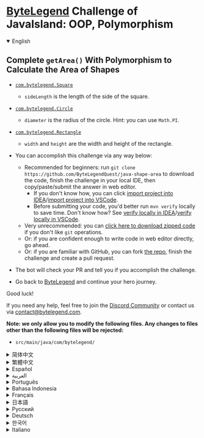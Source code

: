 # [ByteLegend](https://bytelegend.com) Challenge of JavaIsland: OOP, Polymorphism

<details open='true'>
<summary>English</summary>

## Complete `getArea()` With Polymorphism to Calculate the Area of Shapes

- [`com.bytelegend.Square`](https://github.com/ByteLegendQuest/java-shape-area/blob/main/src/main/java/com/bytelegend/Square.java)
  - `sideLength` is the length of the side of the square.
- [`com.bytelegend.Circle`](https://github.com/ByteLegendQuest/java-shape-area/blob/main/src/main/java/com/bytelegend/Circle.java)
  - `diameter` is the radius of the circle. Hint: you can use `Math.PI`.
- [`com.bytelegend.Rectangle`](https://github.com/ByteLegendQuest/java-shape-area/blob/main/src/main/java/com/bytelegend/Rectangle.java)
  - `width` and `height` are the width and height of the rectangle.

- You can accomplish this challenge via any way below:
  - Recommended for beginners: run `git clone https://github.com/ByteLegendQuest/java-shape-area` to download the code,
    finish the challenge in your local IDE, then copy/paste/submit the answer in web editor.
    - If you don't know how, you can click [import project into IDEA](https://github.com/ByteLegendQuest/java-shape-area/blob/main/docs/en/clone-and-import.md)/[import project into VSCode](https://github.com/ByteLegendQuest/java-shape-area/blob/main/docs/en/clone-and-import-vscode.md).
    - Before submitting your code, you'd better run `mvn verify` locally to save time. Don't know how? See [verify locally in IDEA](https://github.com/ByteLegendQuest/java-shape-area/blob/main/docs/en/run-mvn-verify-idea.md)/[verify locally in VSCode](https://github.com/ByteLegendQuest/java-shape-area/blob/main/docs/en/run-mvn-verify-vscode.md).
  - Very unrecommended: you can [click here to download zipped code](https://codeload.github.com/ByteLegendQuest/java-shape-area/zip/refs/heads/main) if you don't like `git` operations.
  - Or: if you are confident enough to write code in web editor directly, go ahead.
  - Or: if you are familiar with GitHub, you can fork [the repo](https://github.com/ByteLegendQuest/java-shape-area), finish the challenge and create a pull request.
- The bot will check your PR and tell you if you accomplish the challenge.
- Go back to [ByteLegend](https://bytelegend.com) and continue your hero journey.

Good luck!

If you need any help, feel free to join the [Discord Community](https://discord.gg/35RreUUGWt) or contact us via [contact@bytelegend.com](mailto:contact@bytelegend.com).

**Note: we only allow you to modify the following files.
Any changes to files other than the following files will be rejected:**

- `src/main/java/com/bytelegend/`

</details>

<details>
<summary>简体中文</summary>

## 编写多态的`getArea()`方法，计算图形的面积

请补全以下类中的`getArea()`方法，分别计算圆形、正方形和长方形的面积：

- [`com.bytelegend.Square`](https://github.com/ByteLegendQuest/java-shape-area/blob/main/src/main/java/com/bytelegend/Square.java)
  - `sideLength`是正方形的边长。
- [`com.bytelegend.Circle`](https://github.com/ByteLegendQuest/java-shape-area/blob/main/src/main/java/com/bytelegend/Circle.java)
  - `diameter`是圆形的半径。提示，圆周率可以使用`Math.PI`。
- [`com.bytelegend.Rectangle`](https://github.com/ByteLegendQuest/java-shape-area/blob/main/src/main/java/com/bytelegend/Rectangle.java)
  - `width`和`height`是矩形的宽度和高度。

- 你可以使用以下任意一种方法完成挑战：
  - 初学者推荐：运行`git clone https://git.bytelegend.com/ByteLegendQuest/java-shape-area`将代码下载到本地，在本地使用IDE调试完成后复制到网页编辑器里提交。
    - 如果你不知道怎么做，可以点击[导入IDEA](https://github.com/ByteLegendQuest/java-shape-area/blob/main/docs/zh_hans/clone-and-import.md)/[导入VSCode](https://github.com/ByteLegendQuest/java-shape-area/blob/main/docs/zh_hans/clone-and-import-vscode.md)。
    - 在提交之前，你最好先在本地运行`mvn verify`验证一下答案，以节约时间。不知道如何做？请查看[在IDEA中本地验证](https://github.com/ByteLegendQuest/java-shape-area/blob/main/docs/zh_hans/run-mvn-verify-idea.md)/[在VSCode中本地验证](https://github.com/ByteLegendQuest/java-shape-area/blob/main/docs/zh_hans/run-mvn-verify-vscode.md)。
  - 非常不推荐：如果你实在不喜欢`git`命令行操作，你可以[点击这里直接下载打包好的代码](https://ghcodeload.bytelegend.com/ByteLegendQuest/java-shape-area/zip/refs/heads/main)。
  - 或者：如果你非常自信不需要下载代码到本地调试，可以使用网页编辑器直接提交。
  - 或者：如果你对GitHub非常熟悉，你可以fork[这个仓库](https://github.com/ByteLegendQuest/java-shape-area)、完成挑战后，创建一个Pull Request。
- 机器人将会检查你的答案，告诉你你是否通过了挑战。
- 回到[字节传说](https://bytelegend.com)，然后继续你的英雄旅程。

祝你好运！

如果你需要任何帮助，欢迎加入官方玩家QQ群（在[首页](https://bytelegend.com)右下角的`联系 & 关于`菜单里可以找到入群方式）或者[Discord社区](https://discord.gg/PvmqK3hF)，或email至[contact@bytelegend.com](mailto:contact@bytelegend.com)。

**注意：我们只允许您修改以下文件，任何对其他文件的修改都会被拒绝：**

- `src/main/java/com/bytelegend/`

</details>

<details>
<summary>繁體中文</summary>

使用多態性完成`getArea()`以計算形狀的面積
--------------------------

-   [`com.bytelegend.Square`](https://github.com/ByteLegendQuest/java-shape-area/blob/main/src/main/java/com/bytelegend/Square.java)
    
    -   `sideLength`是正方形邊的長度。
-   [`com.bytelegend.Circle`](https://github.com/ByteLegendQuest/java-shape-area/blob/main/src/main/java/com/bytelegend/Circle.java)
    
    -   `diameter`是圓的半徑。提示：您可以使用`Math.PI` 。
-   [`com.bytelegend.Rectangle`](https://github.com/ByteLegendQuest/java-shape-area/blob/main/src/main/java/com/bytelegend/Rectangle.java)
    
    -   `width`和`height`是矩形的寬度和高度。
-   您可以通過以下任何方式完成此挑戰：
    
    -   建議初學者：運行`git clone https://github.com/ByteLegendQuest/java-shape-area`下載代碼，在本地 IDE 中完成挑戰，然後在 Web 編輯器中復制/粘貼/提交答案。
        -   如果你不知道怎麼做，你可以點擊[import project into IDEA](https://github.com/ByteLegendQuest/java-shape-area/blob/main/docs/en/clone-and-import.md) / [import project into VSCode](https://github.com/ByteLegendQuest/java-shape-area/blob/main/docs/en/clone-and-import-vscode.md) 。
        -   在提交代碼之前，您最好在本地運行`mvn verify`以節省時間。不知道怎麼樣？請參閱[在 IDEA](https://github.com/ByteLegendQuest/java-shape-area/blob/main/docs/en/run-mvn-verify-idea.md) [中進行本地驗證/在 VSCode 中進行本地驗證](https://github.com/ByteLegendQuest/java-shape-area/blob/main/docs/en/run-mvn-verify-vscode.md)。
    -   非常不推薦：如果你不喜歡`git`操作，可以[點擊這裡下載壓縮代碼](https://codeload.github.com/ByteLegendQuest/java-shape-area/zip/refs/heads/main)。
    -   或者：如果您有足夠的信心直接在 Web 編輯器中編寫代碼，請繼續。
    -   或者：如果你熟悉 GitHub，你可以 fork[倉庫](https://github.com/ByteLegendQuest/java-shape-area)，完成挑戰並創建一個拉取請求。
-   機器人會檢查你的 PR 並告訴你是否完成了挑戰。
    
-   回到[ByteLegend](https://bytelegend.com)繼續你的英雄之旅。
    

祝你好運！

如果您需要任何幫助，請隨時加入[Discord 社區](https://discord.gg/35RreUUGWt)或通過[contact@bytelegend.com](mailto:contact@bytelegend.com)聯繫我們。

**注意：我們只允許您修改以下文件。對以下文件以外的文件的任何更改都將被拒絕：**

-   `src/main/java/com/bytelegend/`
</details>

<details>
<summary>Español</summary>

Complete `getArea()` con polimorfismo para calcular el área de formas
---------------------------------------------------------------------

-   [`com.bytelegend.Square`](https://github.com/ByteLegendQuest/java-shape-area/blob/main/src/main/java/com/bytelegend/Square.java)
    
    -   `sideLength` es la longitud del lado del cuadrado.
-   [`com.bytelegend.Circle`](https://github.com/ByteLegendQuest/java-shape-area/blob/main/src/main/java/com/bytelegend/Circle.java)
    
    -   el `diameter` es el radio del círculo. Sugerencia: puede usar `Math.PI`
-   [`com.bytelegend.Rectangle`](https://github.com/ByteLegendQuest/java-shape-area/blob/main/src/main/java/com/bytelegend/Rectangle.java)
    
    -   `width` y `height` son el ancho y alto del rectángulo.
-   Puede lograr este desafío de cualquier manera a continuación:
    
    -   Recomendado para principiantes: ejecute `git clone https://github.com/ByteLegendQuest/java-shape-area` para descargar el código, finalice el desafío en su IDE local, luego copie/pegue/envíe la respuesta en el editor web.
        -   Si no sabe cómo hacerlo, puede hacer clic en [importar proyecto a IDEA](https://github.com/ByteLegendQuest/java-shape-area/blob/main/docs/en/clone-and-import.md) / [importar proyecto a VSCode](https://github.com/ByteLegendQuest/java-shape-area/blob/main/docs/en/clone-and-import-vscode.md) .
        -   Antes de enviar su código, es mejor que ejecute `mvn verify` localmente para ahorrar tiempo. ¿No sabes cómo? Ver [verificar localmente en IDEA](https://github.com/ByteLegendQuest/java-shape-area/blob/main/docs/en/run-mvn-verify-idea.md) / [verificar localmente en VSCode](https://github.com/ByteLegendQuest/java-shape-area/blob/main/docs/en/run-mvn-verify-vscode.md) .
    -   Muy poco recomendado: puede [hacer clic aquí para descargar el código comprimido](https://codeload.github.com/ByteLegendQuest/java-shape-area/zip/refs/heads/main) si no le gustan las operaciones de `git` .
    -   O: si tiene la confianza suficiente para escribir código en el editor web directamente, adelante.
    -   O: si está familiarizado con GitHub, puede bifurcar [el repositorio](https://github.com/ByteLegendQuest/java-shape-area) , finalizar el desafío y crear una solicitud de extracción.
-   El bot verificará tu PR y te dirá si logras el desafío.
    
-   Regrese a [ByteLegend](https://bytelegend.com) y continúe su viaje de héroe.
    

¡Buena suerte!

Si necesita ayuda, no dude en unirse a la [comunidad de Discord](https://discord.gg/35RreUUGWt) o contáctenos a través de [contact@bytelegend.com](mailto:contact@bytelegend.com) .

**Nota: solo le permitimos modificar los siguientes archivos. Cualquier cambio en los archivos que no sean los siguientes archivos será rechazado:**

-   `src/main/java/com/bytelegend/`
</details>

<details>
<summary>العربية</summary>

أكمل `getArea()` مع تعدد الأشكال لحساب مساحة الأشكال
----------------------------------------------------

-   [`com.bytelegend.Square`](https://github.com/ByteLegendQuest/java-shape-area/blob/main/src/main/java/com/bytelegend/Square.java)
    
    -   `sideLength` هو طول ضلع المربع.
-   [`com.bytelegend.Circle`](https://github.com/ByteLegendQuest/java-shape-area/blob/main/src/main/java/com/bytelegend/Circle.java)
    
    -   `diameter` هو نصف قطر الدائرة. تلميح: يمكنك استخدام `Math.PI`
-   [`com.bytelegend.Rectangle`](https://github.com/ByteLegendQuest/java-shape-area/blob/main/src/main/java/com/bytelegend/Rectangle.java)
    
    -   `width` `height` هما عرض المستطيل وارتفاعه.
-   يمكنك إنجاز هذا التحدي بأي طريقة أدناه:
    
    -   موصى به للمبتدئين: قم بتشغيل `git clone https://github.com/ByteLegendQuest/java-shape-area` لتنزيل الكود ، وإنهاء التحدي في IDE المحلي الخاص بك ، ثم نسخ / لصق / إرسال الإجابة في محرر الويب.
        -   إذا كنت لا تعرف كيف يمكنك النقر فوق [استيراد مشروع إلى IDEA](https://github.com/ByteLegendQuest/java-shape-area/blob/main/docs/en/clone-and-import.md) / [استيراد مشروع إلى VSCode](https://github.com/ByteLegendQuest/java-shape-area/blob/main/docs/en/clone-and-import-vscode.md) .
        -   قبل إرسال التعليمات البرمجية الخاصة بك ، من الأفضل تشغيل `mvn verify` محليًا لتوفير الوقت. لا أعرف كيف؟ انظر [التحقق محليًا في IDEA](https://github.com/ByteLegendQuest/java-shape-area/blob/main/docs/en/run-mvn-verify-idea.md) / [تحقق محليًا في VSCode](https://github.com/ByteLegendQuest/java-shape-area/blob/main/docs/en/run-mvn-verify-vscode.md) .
    -   غير موصى به على الإطلاق: يمكنك [النقر هنا لتنزيل رمز مضغوط](https://codeload.github.com/ByteLegendQuest/java-shape-area/zip/refs/heads/main) إذا كنت لا تحب عمليات `git` .
    -   أو: إذا كنت واثقًا بدرجة كافية لكتابة التعليمات البرمجية في محرر الويب مباشرةً ، فابدأ.
    -   أو: إذا كنت معتادًا على GitHub ، فيمكنك تفرع [الريبو](https://github.com/ByteLegendQuest/java-shape-area) وإنهاء التحدي وإنشاء طلب سحب.
-   سيتحقق الروبوت من العلاقات العامة الخاصة بك ويخبرك إذا أنجزت التحدي.
    
-   ارجع إلى [ByteLegend وتابع](https://bytelegend.com) رحلة بطلك.
    

حظا طيبا وفقك الله!

إذا كنت بحاجة إلى أي مساعدة ، فلا تتردد في الانضمام إلى [مجتمع Discord](https://discord.gg/35RreUUGWt) أو الاتصال بنا عبر [contact@bytelegend.com](mailto:contact@bytelegend.com) .

**ملاحظة: نسمح لك فقط بتعديل الملفات التالية. سيتم رفض أي تغييرات يتم إجراؤها على الملفات بخلاف الملفات التالية:**

-   `src/main/java/com/bytelegend/`
</details>

<details>
<summary>Português</summary>

Complete `getArea()` com polimorfismo para calcular a área das formas
---------------------------------------------------------------------

-   [`com.bytelegend.Square`](https://github.com/ByteLegendQuest/java-shape-area/blob/main/src/main/java/com/bytelegend/Square.java)
    
    -   `sideLength` é o comprimento do lado do quadrado.
-   [`com.bytelegend.Circle`](https://github.com/ByteLegendQuest/java-shape-area/blob/main/src/main/java/com/bytelegend/Circle.java)
    
    -   `diameter` é o raio do círculo. Dica: você pode usar `Math.PI` .
-   [`com.bytelegend.Rectangle`](https://github.com/ByteLegendQuest/java-shape-area/blob/main/src/main/java/com/bytelegend/Rectangle.java)
    
    -   `width` e `height` são a largura e a altura do retângulo.
-   Você pode realizar este desafio de qualquer maneira abaixo:
    
    -   Recomendado para iniciantes: execute `git clone https://github.com/ByteLegendQuest/java-shape-area` para baixar o código, conclua o desafio em seu IDE local e copie/cole/envie a resposta no editor da web.
        -   Se você não sabe como, você pode clicar em [importar projeto para IDEA](https://github.com/ByteLegendQuest/java-shape-area/blob/main/docs/en/clone-and-import.md) / [importar projeto para VSCode](https://github.com/ByteLegendQuest/java-shape-area/blob/main/docs/en/clone-and-import-vscode.md) .
        -   Antes de enviar seu código, é melhor você executar `mvn verify` localmente para economizar tempo. Não sei como? Consulte [verificar localmente em IDEA](https://github.com/ByteLegendQuest/java-shape-area/blob/main/docs/en/run-mvn-verify-idea.md) / [verificar localmente em VSCode](https://github.com/ByteLegendQuest/java-shape-area/blob/main/docs/en/run-mvn-verify-vscode.md) .
    -   Muito não recomendado: você pode [clicar aqui para baixar o código zipado](https://codeload.github.com/ByteLegendQuest/java-shape-area/zip/refs/heads/main) se não gostar das operações do `git` .
    -   Ou: se você estiver confiante o suficiente para escrever código diretamente no editor web, vá em frente.
    -   Ou: se você estiver familiarizado com o GitHub, você pode bifurcar [o repo](https://github.com/ByteLegendQuest/java-shape-area) , finalizar o desafio e criar um pull request.
-   O bot verificará seu PR e informará se você cumprir o desafio.
    
-   Volte para [ByteLegend](https://bytelegend.com) e continue sua jornada de herói.
    

Boa sorte!

Se precisar de ajuda, sinta-se à vontade para se juntar à [Comunidade Discord](https://discord.gg/35RreUUGWt) ou entre em contato conosco via [contact@bytelegend.com](mailto:contact@bytelegend.com) .

**Nota: só permitimos que você modifique os seguintes arquivos. Quaisquer alterações em arquivos que não sejam os arquivos a seguir serão rejeitadas:**

-   `src/main/java/com/bytelegend/`
</details>

<details>
<summary>Bahasa Indonesia</summary>

Selesaikan `getArea()` Dengan Polimorfisme untuk Menghitung Luas Bentuk
-----------------------------------------------------------------------

-   [`com.bytelegend.Square`](https://github.com/ByteLegendQuest/java-shape-area/blob/main/src/main/java/com/bytelegend/Square.java)
    
    -   `sideLength` adalah panjang sisi persegi.
-   [`com.bytelegend.Circle`](https://github.com/ByteLegendQuest/java-shape-area/blob/main/src/main/java/com/bytelegend/Circle.java)
    
    -   `diameter` adalah jari-jari lingkaran. Petunjuk: Anda dapat menggunakan `Math.PI` .
-   [`com.bytelegend.Rectangle`](https://github.com/ByteLegendQuest/java-shape-area/blob/main/src/main/java/com/bytelegend/Rectangle.java)
    
    -   `width` dan `height` adalah lebar dan tinggi persegi panjang.
-   Anda dapat menyelesaikan tantangan ini melalui cara apa pun di bawah ini:
    
    -   Direkomendasikan untuk pemula: jalankan `git clone https://github.com/ByteLegendQuest/java-shape-area` untuk mengunduh kode, selesaikan tantangan di IDE lokal Anda, lalu salin/tempel/kirim jawabannya di editor web.
        -   Jika Anda tidak tahu caranya, Anda bisa mengklik [import project into IDEA](https://github.com/ByteLegendQuest/java-shape-area/blob/main/docs/en/clone-and-import.md) / [import project into VSCode](https://github.com/ByteLegendQuest/java-shape-area/blob/main/docs/en/clone-and-import-vscode.md) .
        -   Sebelum mengirimkan kode Anda, Anda sebaiknya menjalankan `mvn verify` secara lokal untuk menghemat waktu. Tidak tahu bagaimana? Lihat [verifikasi secara lokal di IDEA](https://github.com/ByteLegendQuest/java-shape-area/blob/main/docs/en/run-mvn-verify-idea.md) / [verifikasi secara lokal di VSCode](https://github.com/ByteLegendQuest/java-shape-area/blob/main/docs/en/run-mvn-verify-vscode.md) .
    -   Sangat tidak direkomendasikan: Anda dapat [mengklik di sini untuk mengunduh kode zip](https://codeload.github.com/ByteLegendQuest/java-shape-area/zip/refs/heads/main) jika Anda tidak menyukai operasi `git` .
    -   Atau: jika Anda cukup percaya diri untuk menulis kode di editor web secara langsung, silakan.
    -   Atau: jika Anda terbiasa dengan GitHub, Anda dapat melakukan fork [repo](https://github.com/ByteLegendQuest/java-shape-area) , menyelesaikan tantangan, dan membuat permintaan tarik.
-   Bot akan memeriksa PR Anda dan memberi tahu Anda jika Anda menyelesaikan tantangan.
    
-   Kembali ke [ByteLegend](https://bytelegend.com) dan lanjutkan perjalanan pahlawan Anda.
    

Semoga berhasil!

Jika Anda memerlukan bantuan, jangan ragu untuk bergabung dengan [Komunitas Discord](https://discord.gg/35RreUUGWt) atau hubungi kami melalui [contact@bytelegend.com](mailto:contact@bytelegend.com) .

**Catatan: kami hanya mengizinkan Anda untuk mengubah file berikut. Setiap perubahan pada file selain file berikut akan ditolak:**

-   `src/main/java/com/bytelegend/`
</details>

<details>
<summary>Français</summary>

Complétez `getArea()` avec polymorphisme pour calculer l'aire des formes
------------------------------------------------------------------------

-   [`com.bytelegend.Square`](https://github.com/ByteLegendQuest/java-shape-area/blob/main/src/main/java/com/bytelegend/Square.java)
    
    -   `sideLength` est la longueur du côté du carré.
-   [`com.bytelegend.Circle`](https://github.com/ByteLegendQuest/java-shape-area/blob/main/src/main/java/com/bytelegend/Circle.java)
    
    -   `diameter` est le rayon du cercle. Astuce : vous pouvez utiliser `Math.PI` .
-   [`com.bytelegend.Rectangle`](https://github.com/ByteLegendQuest/java-shape-area/blob/main/src/main/java/com/bytelegend/Rectangle.java)
    
    -   `width` et `height` sont la largeur et la hauteur du rectangle.
-   Vous pouvez accomplir ce défi de n'importe quelle manière ci-dessous:
    
    -   Recommandé pour les débutants : lancez `git clone https://github.com/ByteLegendQuest/java-shape-area` pour télécharger le code, terminez le défi dans votre IDE local, puis copiez/collez/soumettez la réponse dans l'éditeur Web.
        -   Si vous ne savez pas comment, vous pouvez cliquer sur [importer le projet dans IDEA](https://github.com/ByteLegendQuest/java-shape-area/blob/main/docs/en/clone-and-import.md) / [importer le projet dans VSCode](https://github.com/ByteLegendQuest/java-shape-area/blob/main/docs/en/clone-and-import-vscode.md) .
        -   Avant de soumettre votre code, vous feriez mieux d'exécuter `mvn verify` localement pour gagner du temps. Vous ne savez pas comment ? Voir [vérifier localement dans IDEA](https://github.com/ByteLegendQuest/java-shape-area/blob/main/docs/en/run-mvn-verify-idea.md) / [vérifier localement dans VSCode](https://github.com/ByteLegendQuest/java-shape-area/blob/main/docs/en/run-mvn-verify-vscode.md) .
    -   Très déconseillé : vous pouvez [cliquer ici pour télécharger le code compressé](https://codeload.github.com/ByteLegendQuest/java-shape-area/zip/refs/heads/main) si vous n'aimez pas les opérations `git` .
    -   Ou : si vous êtes suffisamment confiant pour écrire du code directement dans l'éditeur Web, continuez.
    -   Ou : si vous êtes familier avec GitHub, vous pouvez forker [le dépôt](https://github.com/ByteLegendQuest/java-shape-area) , terminer le défi et créer une demande d'extraction.
-   Le bot vérifiera votre PR et vous dira si vous accomplissez le défi.
    
-   Retournez à [ByteLegend](https://bytelegend.com) et continuez votre voyage de héros.
    

Bonne chance!

Si vous avez besoin d'aide, n'hésitez pas à rejoindre la [communauté Discord](https://discord.gg/35RreUUGWt) ou à nous contacter via [contact@bytelegend.com](mailto:contact@bytelegend.com) .

**Remarque : nous vous autorisons uniquement à modifier les fichiers suivants. Toute modification de fichiers autres que les fichiers suivants sera rejetée :**

-   `src/main/java/com/bytelegend/`
</details>

<details>
<summary>日本語</summary>

形状の面積を計算するためのポリモーフィズムを備えた完全な`getArea()`
---------------------------------------

-   [`com.bytelegend.Square`](https://github.com/ByteLegendQuest/java-shape-area/blob/main/src/main/java/com/bytelegend/Square.java)
    
    -   `sideLength`は、正方形の辺の長さです。
-   [`com.bytelegend.Circle`](https://github.com/ByteLegendQuest/java-shape-area/blob/main/src/main/java/com/bytelegend/Circle.java)
    
    -   `diameter`は円の半径です。ヒント： `Math.PI`を使用できます。
-   [`com.bytelegend.Rectangle`](https://github.com/ByteLegendQuest/java-shape-area/blob/main/src/main/java/com/bytelegend/Rectangle.java)
    
    -   `width`と`height`は、長方形の幅と高さです。
-   この課題は、以下のいずれかの方法で達成できます。
    
    -   初心者に推奨： `git clone https://github.com/ByteLegendQuest/java-shape-area`を実行してコードをダウンロードし、ローカルIDEでチャレンジを終了してから、Webエディターで回答をコピー/貼り付け/送信します。
        -   方法がわからない場合は、\[ [プロジェクトをIDEAにインポート](https://github.com/ByteLegendQuest/java-shape-area/blob/main/docs/en/clone-and-import.md)\]/\[ [プロジェクトをVSCodeにインポート](https://github.com/ByteLegendQuest/java-shape-area/blob/main/docs/en/clone-and-import-vscode.md)\]をクリックできます。
        -   コードを送信する前に、時間を節約するためにローカルで`mvn verify`実行することをお勧めします。方法がわかりませんか？ [IDEAでローカルに](https://github.com/ByteLegendQuest/java-shape-area/blob/main/docs/en/run-mvn-verify-idea.md)[検証する/VSCodeでローカルに](https://github.com/ByteLegendQuest/java-shape-area/blob/main/docs/en/run-mvn-verify-vscode.md)検証するを参照してください。
    -   非常に推奨されていません`git`操作が気に入らない場合は、 [ここをクリックしてzipコードをダウンロード](https://codeload.github.com/ByteLegendQuest/java-shape-area/zip/refs/heads/main)できます。
    -   または：Webエディターで直接コードを記述できる自信がある場合は、先に進んでください。
    -   または：GitHubに精通している場合は[、リポジトリ](https://github.com/ByteLegendQuest/java-shape-area)をフォークしてチャレンジを終了し、プルリクエストを作成できます。
-   ボットはPRをチェックし、チャレンジを達成したかどうかを通知します。
    
-   [ByteLegend](https://bytelegend.com)に戻り、ヒーローの旅を続けてください。
    

幸運を！

ヘルプが必要な場合は、 [Discordコミュニティ](https://discord.gg/35RreUUGWt)に参加するか、contact [@bytelegend.com](mailto:contact@bytelegend.com)からお問い合わせください。

**注：変更できるのは次のファイルのみです。次のファイル以外のファイルへの変更は拒否されます。**

-   `src/main/java/com/bytelegend/`
</details>

<details>
<summary>Русский</summary>

Завершить `getArea()` с полиморфизмом для вычисления площади фигур
------------------------------------------------------------------

-   [`com.bytelegend.Square`](https://github.com/ByteLegendQuest/java-shape-area/blob/main/src/main/java/com/bytelegend/Square.java)
    
    -   `sideLength` — длина стороны квадрата.
-   [`com.bytelegend.Circle`](https://github.com/ByteLegendQuest/java-shape-area/blob/main/src/main/java/com/bytelegend/Circle.java)
    
    -   `diameter` - это радиус окружности. Подсказка: вы можете использовать `Math.PI`
-   [`com.bytelegend.Rectangle`](https://github.com/ByteLegendQuest/java-shape-area/blob/main/src/main/java/com/bytelegend/Rectangle.java)
    
    -   `width` и `height` - это ширина и высота прямоугольника.
-   Вы можете выполнить эту задачу любым способом, указанным ниже:
    
    -   Рекомендуется для начинающих: запустите `git clone https://github.com/ByteLegendQuest/java-shape-area` , чтобы загрузить код, выполните задание в локальной среде IDE, затем скопируйте/вставьте/отправьте ответ в веб-редакторе.
        -   Если вы не знаете как, вы можете нажать [импортировать проект в IDEA](https://github.com/ByteLegendQuest/java-shape-area/blob/main/docs/en/clone-and-import.md) / [импортировать проект в VSCode](https://github.com/ByteLegendQuest/java-shape-area/blob/main/docs/en/clone-and-import-vscode.md) .
        -   Перед отправкой кода вам лучше запустить `mvn verify` локально, чтобы сэкономить время. Не знаете как? См. « [Проверить локально в IDEA](https://github.com/ByteLegendQuest/java-shape-area/blob/main/docs/en/run-mvn-verify-idea.md) / [проверить локально в VSCode»](https://github.com/ByteLegendQuest/java-shape-area/blob/main/docs/en/run-mvn-verify-vscode.md) .
    -   Крайне не рекомендуется: вы можете [нажать здесь, чтобы загрузить заархивированный код](https://codeload.github.com/ByteLegendQuest/java-shape-area/zip/refs/heads/main) , если вам не нравятся операции `git` .
    -   Или: если вы достаточно уверены, чтобы писать код напрямую в веб-редакторе, вперед.
    -   Или: если вы знакомы с GitHub, вы можете разветвить [репозиторий](https://github.com/ByteLegendQuest/java-shape-area) , выполнить задание и создать запрос на включение.
-   Бот проверит ваш PR и сообщит, выполнили ли вы задание.
    
-   Вернитесь в [ByteLegend](https://bytelegend.com) и продолжайте свое героическое путешествие.
    

Удачи!

Если вам нужна помощь, присоединяйтесь к [сообществу Discord](https://discord.gg/35RreUUGWt) или свяжитесь с нами по [адресу contact@bytelegend.com](mailto:contact@bytelegend.com) .

**Примечание: мы разрешаем вам изменять только следующие файлы. Любые изменения в файлах, кроме следующих файлов, будут отклонены:**

-   `src/main/java/com/bytelegend/`
</details>

<details>
<summary>Deutsch</summary>

Vervollständigen `getArea()` mit Polymorphismus, um die Fläche von Formen zu berechnen
--------------------------------------------------------------------------------------

-   [`com.bytelegend.Square`](https://github.com/ByteLegendQuest/java-shape-area/blob/main/src/main/java/com/bytelegend/Square.java)
    
    -   `sideLength` ist die Seitenlänge des Quadrats.
-   [`com.bytelegend.Circle`](https://github.com/ByteLegendQuest/java-shape-area/blob/main/src/main/java/com/bytelegend/Circle.java)
    
    -   `diameter` ist der Radius des Kreises. Hinweis: Sie können `Math.PI` verwenden.
-   [`com.bytelegend.Rectangle`](https://github.com/ByteLegendQuest/java-shape-area/blob/main/src/main/java/com/bytelegend/Rectangle.java)
    
    -   `width` und `height` sind die Breite und Höhe des Rechtecks.
-   Sie können diese Herausforderung auf eine der folgenden Arten meistern:
    
    -   Empfohlen für Anfänger: Führen Sie `git clone https://github.com/ByteLegendQuest/java-shape-area` aus, um den Code herunterzuladen, beenden Sie die Herausforderung in Ihrer lokalen IDE und kopieren/fügen Sie dann die Antwort im Web-Editor ein/übermitteln Sie sie.
        -   Wenn Sie nicht wissen wie, können Sie auf [Projekt in IDEA](https://github.com/ByteLegendQuest/java-shape-area/blob/main/docs/en/clone-and-import.md) [importieren / Projekt in VSCode importieren klicken](https://github.com/ByteLegendQuest/java-shape-area/blob/main/docs/en/clone-and-import-vscode.md) .
        -   Bevor Sie Ihren Code einreichen, sollten Sie `mvn verify` besser lokal ausführen, um Zeit zu sparen. Sie wissen nicht wie? Siehe [Lokal verifizieren in IDEA](https://github.com/ByteLegendQuest/java-shape-area/blob/main/docs/en/run-mvn-verify-idea.md) / [Lokal verifizieren in VSCode](https://github.com/ByteLegendQuest/java-shape-area/blob/main/docs/en/run-mvn-verify-vscode.md) .
    -   Sehr nicht zu empfehlen: Sie können [hier klicken, um den gezippten Code herunterzuladen,](https://codeload.github.com/ByteLegendQuest/java-shape-area/zip/refs/heads/main) wenn Sie `git` -Operationen nicht mögen.
    -   Oder: Wenn Sie sicher genug sind, Code direkt im Web-Editor zu schreiben, fahren Sie fort.
    -   Oder: Wenn Sie mit GitHub vertraut sind, können Sie [das Repo forken](https://github.com/ByteLegendQuest/java-shape-area) , die Challenge beenden und einen Pull-Request erstellen.
-   Der Bot überprüft Ihre PR und teilt Ihnen mit, ob Sie die Herausforderung meistern.
    
-   Gehen Sie zurück zu [ByteLegend](https://bytelegend.com) und setzen Sie Ihre Heldenreise fort.
    

Viel Glück!

Wenn Sie Hilfe benötigen, können Sie sich gerne der [Discord Community](https://discord.gg/35RreUUGWt) anschließen oder uns über [contact@bytelegend.com kontaktieren](mailto:contact@bytelegend.com) .

**Hinweis: Wir erlauben Ihnen nur, die folgenden Dateien zu ändern. Alle Änderungen an anderen Dateien als den folgenden Dateien werden abgelehnt:**

-   `src/main/java/com/bytelegend/`
</details>

<details>
<summary>한국어</summary>

모양의 면적을 계산하기 위해 다형성을 사용하여 `getArea()` 완성하기
------------------------------------------

-   [`com.bytelegend.Square`](https://github.com/ByteLegendQuest/java-shape-area/blob/main/src/main/java/com/bytelegend/Square.java)
    
    -   `sideLength` 는 정사각형의 한 변의 길이입니다.
-   [`com.bytelegend.Circle`](https://github.com/ByteLegendQuest/java-shape-area/blob/main/src/main/java/com/bytelegend/Circle.java)
    
    -   `diameter` 은 원의 반지름입니다. 힌트: `Math.PI` 를 사용할 수 있습니다.
-   [`com.bytelegend.Rectangle`](https://github.com/ByteLegendQuest/java-shape-area/blob/main/src/main/java/com/bytelegend/Rectangle.java)
    
    -   `width` 와 `height` 사각형의 너비와 높이입니다.
-   아래 방법을 통해 이 챌린지를 완료할 수 있습니다.
    
    -   초보자를 위한 권장 사항: `git clone https://github.com/ByteLegendQuest/java-shape-area` 를 실행하여 코드를 다운로드하고 로컬 IDE에서 챌린지를 완료한 다음 웹 편집기에서 답변을 복사/붙여넣기/제출합니다.
        -   방법을 모르는 경우 [프로젝트를 IDEA로](https://github.com/ByteLegendQuest/java-shape-area/blob/main/docs/en/clone-and-import.md) [가져오기 / 프로젝트를 VSCode로 가져](https://github.com/ByteLegendQuest/java-shape-area/blob/main/docs/en/clone-and-import-vscode.md) 오기를 클릭할 수 있습니다.
        -   코드를 제출하기 전에 시간을 절약하기 위해 로컬에서 `mvn verify` 를 실행하는 것이 좋습니다. 방법을 모르십니까? [IDEA에서 로컬로](https://github.com/ByteLegendQuest/java-shape-area/blob/main/docs/en/run-mvn-verify-idea.md) [확인/VSCode에서 로컬로](https://github.com/ByteLegendQuest/java-shape-area/blob/main/docs/en/run-mvn-verify-vscode.md) 확인을 참조하세요.
    -   매우 권장하지 않음: `git` 작업이 마음에 들지 않으면 [여기를 클릭하여 압축 코드를 다운로드](https://codeload.github.com/ByteLegendQuest/java-shape-area/zip/refs/heads/main) 할 수 있습니다.
    -   또는 웹 편집기에서 직접 코드를 작성할 만큼 자신이 있다면 계속 진행하십시오.
    -   또는 GitHub에 익숙하다면 리포지토리를 분기 [하고](https://github.com/ByteLegendQuest/java-shape-area) 챌린지를 완료하고 풀 요청을 생성할 수 있습니다.
-   봇은 PR을 확인하고 도전 과제를 달성했는지 알려줍니다.
    
-   [ByteLegend](https://bytelegend.com) 로 돌아가 영웅 여정을 계속하세요.
    

행운을 빕니다!

도움이 필요하면 언제든지 [Discord 커뮤니티](https://discord.gg/35RreUUGWt) 에 가입하거나 [contact@bytelegend.com](mailto:contact@bytelegend.com) 을 통해 문의하세요.

**참고: 다음 파일만 수정할 수 있습니다. 다음 파일 이외의 파일에 대한 변경 사항은 거부됩니다.**

-   `src/main/java/com/bytelegend/`
</details>

<details>
<summary>Italiano</summary>

Completa `getArea()` con il polimorfismo per calcolare l'area delle forme
-------------------------------------------------------------------------

-   [`com.bytelegend.Square`](https://github.com/ByteLegendQuest/java-shape-area/blob/main/src/main/java/com/bytelegend/Square.java)
    
    -   `sideLength` è la lunghezza del lato del quadrato.
-   [`com.bytelegend.Circle`](https://github.com/ByteLegendQuest/java-shape-area/blob/main/src/main/java/com/bytelegend/Circle.java)
    
    -   `diameter` è il raggio del cerchio. Suggerimento: puoi usare `Math.PI` .
-   [`com.bytelegend.Rectangle`](https://github.com/ByteLegendQuest/java-shape-area/blob/main/src/main/java/com/bytelegend/Rectangle.java)
    
    -   `width` e `height` sono la larghezza e l'altezza del rettangolo.
-   Puoi portare a termine questa sfida in qualsiasi modo di seguito:
    
    -   Consigliato per i principianti: esegui `git clone https://github.com/ByteLegendQuest/java-shape-area` per scaricare il codice, completa la sfida nel tuo IDE locale, quindi copia/incolla/invia la risposta nell'editor web.
        -   Se non sai come fare, puoi fare clic su [importa progetto in IDEA](https://github.com/ByteLegendQuest/java-shape-area/blob/main/docs/en/clone-and-import.md) / [importa progetto in VSCode](https://github.com/ByteLegendQuest/java-shape-area/blob/main/docs/en/clone-and-import-vscode.md) .
        -   Prima di inviare il codice, è meglio eseguire `mvn verify` in locale per risparmiare tempo. Non sai come? Vedere [verifica in locale in IDEA](https://github.com/ByteLegendQuest/java-shape-area/blob/main/docs/en/run-mvn-verify-idea.md) / [verifica in locale in VSCode](https://github.com/ByteLegendQuest/java-shape-area/blob/main/docs/en/run-mvn-verify-vscode.md) .
    -   Molto sconsigliato: puoi fare [clic qui per scaricare il codice zippato](https://codeload.github.com/ByteLegendQuest/java-shape-area/zip/refs/heads/main) se non ti piacciono le operazioni `git` .
    -   Oppure: se sei abbastanza sicuro da scrivere il codice direttamente nell'editor web, vai avanti.
    -   Oppure: se hai familiarità con GitHub, puoi eseguire il fork [del repository](https://github.com/ByteLegendQuest/java-shape-area) , completare la sfida e creare una richiesta pull.
-   Il bot controllerà il tuo PR e ti dirà se hai superato la sfida.
    
-   Torna a [ByteLegend](https://bytelegend.com) e continua il tuo viaggio da eroe.
    

In bocca al lupo!

Se hai bisogno di aiuto, non esitare a unirti alla [community di Discord](https://discord.gg/35RreUUGWt) o contattaci tramite [contact@bytelegend.com](mailto:contact@bytelegend.com) .

**Nota: ti permettiamo solo di modificare i seguenti file. Eventuali modifiche ai file diversi dai seguenti file verranno rifiutate:**

-   `src/main/java/com/bytelegend/`
</details>
